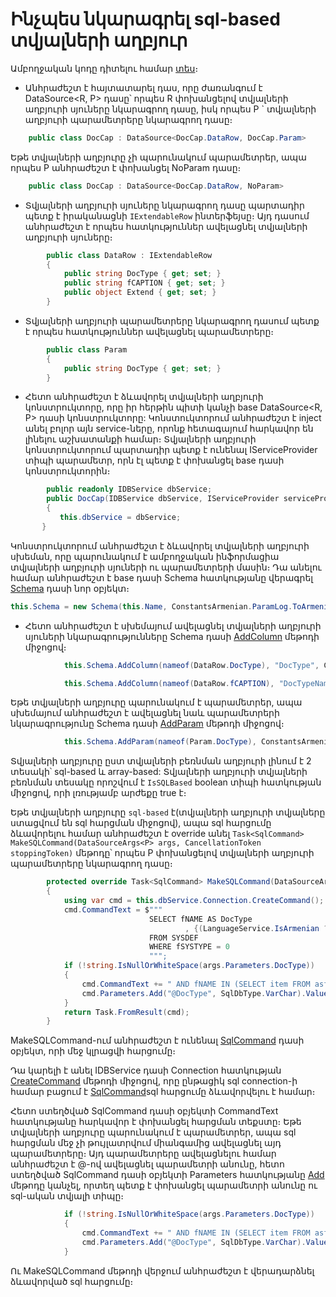 # Ինչպես նկարագրել sql-based տվյալների աղբյուր

Ամբողջական կոդը դիտելու համար [տես](definition_code.cs)։

- Անհրաժեշտ է հայտատարել դաս, որը ժառանգում է DataSource<R, P> դասը՝ որպես R փոխանցելով տվյալների աղբյուրի սյուները նկարագրող դասը, իսկ որպես P ` տվյալների աղբյուրի պարամետրերը նկարագրող դասը։

```c#
    public class DocCap : DataSource<DocCap.DataRow, DocCap.Param>
```

Եթե տվյալների աղբյուրը չի պարունակում պարամետրեր, ապա որպես P անհրաժեշտ է փոխանցել NoParam դասը։
```c#
    public class DocCap : DataSource<DocCap.DataRow, NoParam>
```

- Տվյալների աղբյուրի սյուները նկարագրող դասը պարտադիր պետք է իրականացնի `IExtendableRow` ինտերֆեյսը։ Այդ դասում անհրաժեշտ է որպես հատկություններ ավելացնել տվյալների աղբյուրի սյուները։
```c#
        public class DataRow : IExtendableRow
        {
            public string DocType { get; set; }
            public string fCAPTION { get; set; }
            public object Extend { get; set; }
        }
```

- Տվյալների աղբյուրի պարամետրերը նկարագրող դասում պետք է որպես հատկություններ ավելացնել պարամետրերը։
```c#
        public class Param
        {
            public string DocType { get; set; }
        }
```

- Հետո անհրաժեշտ է ձևավորել տվյալների աղբյուրի կոնստրուկտորը, որը իր հերթին պիտի կանչի base DataSource<R, P> դասի կոնստրուկտորը: Կոնստուկտորում անհրաժեշտ է inject անել բոլոր այն service-ները, որոնք հետագայում հարկավոր են լինելու աշխատանքի համար։
Տվյալների աղբյուրի կոնստրուկտորում պարտադիր պետք է ունենալ IServiceProvider տիպի պարամետր, որն էլ պետք է փոխանցել base դասի կոնստրուկտորին։
```c#
        public readonly IDBService dbService;
        public DocCap(IDBService dbService, IServiceProvider serviceProvider) : base(serviceProvider)
        {
           this.dbService = dbService;
       }
```
Կոնստրուկտորում անհրաժեշտ է ձևավորել տվյալների աղբյուրի սխեման, որը պարունակում է ամբողջական ինֆորմացիա տվյալների աղբյուրի սյուների ու պարամետրերի մասին։
Դա անելու համար անհրաժեշտ է base դասի Schema հատկությանը վերագրել [Schema](https://github.com/armsoft/as8x-docs/blob/main/src/server_api/definitions/schema.md#schema) դասի նոր օբյեկտ։

```c#
this.Schema = new Schema(this.Name, ConstantsArmenian.ParamLog.ToArmenianANSICached(), ConstantsEnglish.ParamLog, typeof(DataRow), typeof(Param));
```

- Հետո անհրաժեշտ է սխեմայում ավելացնել տվյալների աղբյուրի սյուների նկարագրությունները Schema դասի [AddColumn](https://github.com/armsoft/as8x-docs/blob/main/src/server_api/definitions/schema.md#addcolumn) մեթոդի միջոցով։
```c#
            this.Schema.AddColumn(nameof(DataRow.DocType), "DocType", ConstantsArmenian.DocType.ToArmenianANSICached(), ConstantsEnglish.DocType, FieldTypeProvider.GetStringFieldType(SYSDEF.DocNameLength));

            this.Schema.AddColumn(nameof(DataRow.fCAPTION), "DocTypeName", ConstantsArmenian.Name.ToArmenianANSICached(), ConstantsEnglish.Name, FieldTypeProvider.GetStringFieldType(SYSDEF.fCAPTIONLength));
```

Եթե տվյալների աղբյուրը պարունակում է պարամետրեր, ապա սխեմայում անհրաժեշտ է ավելացնել նաև պարամետրերի նկարագրությունը Schema դասի [AddParam](https://github.com/armsoft/as8x-docs/blob/main/src/server_api/definitions/schema.md#addparam) մեթոդի միջոցով։

```c#
            this.Schema.AddParam(nameof(Param.DocType), ConstantsArmenian.DocType.ToArmenianANSICached(), FieldTypeProvider.GetStringFieldType(DSConstantsLength.DocCapDocType), eDescription: ConstantsEnglish.DocType);
```

Տվյալների աղբյուրը ըստ տվյալների բեռնման աղբյուրի լինում է 2 տեսակի՝ sql-based և array-based:
Տվյալների աղբյուրի տվյալների բեռնման տեսակը որոշվում է `IsSQLBased` boolean տիպի հատկության միջոցով, որի լռությամբ արժեքը true է։

Եթե տվյալների աղբյուրը `sql-based` է(տվյալների աղբյուրի տվյալները ստացվում են sql հարցման միջոցով), ապա sql հարցումը ձևավորելու համար անհրաժեշտ է override անել `Task<SqlCommand> MakeSQLCommand(DataSourceArgs<P> args, CancellationToken stoppingToken)` մեթոդը՝ որպես P փոխանցելով տվյալների աղբյուրի պարամետրերը նկարագրող դասը։

```c#
        protected override Task<SqlCommand> MakeSQLCommand(DataSourceArgs<Param> args, CancellationToken stoppingToken)
        {
            using var cmd = this.dbService.Connection.CreateCommand();
            cmd.CommandText = $"""
                               SELECT fNAME AS DocType
                                       , {(LanguageService.IsArmenian ? "fCAPTION" : "fECAPTION")} AS DocTypeName
                               FROM SYSDEF
                               WHERE fSYSTYPE = 0
                               """;
            if (!string.IsNullOrWhiteSpace(args.Parameters.DocType))
            {
                cmd.CommandText += " AND fNAME IN (SELECT item FROM asf_Split_to_table(@DocType, default))";
                cmd.Parameters.Add("@DocType", SqlDbType.VarChar).Value = args.Parameters.DocType;
            }
            return Task.FromResult(cmd);
        }
```
MakeSQLCommand-ում անհրաժեշտ է ունենալ [SqlCommand](https://learn.microsoft.com/en-us/dotnet/api/system.data.sqlclient.sqlcommand?view=netframework-4.8.1) դասի օբյեկտ, որի մեջ կլրացվի հարցումը։

Դա կարելի է անել IDBService դասի Connection հատկության [CreateCommand](https://learn.microsoft.com/en-us/dotnet/api/system.data.sqlclient.sqlconnection.createcommand?view=netframework-4.8.1&viewFallbackFrom=dotnet-plat-ext-8.0) մեթոդի միջոցով, որը ընթացիկ sql connection-ի համար բացում է [SqlCommand](https://learn.microsoft.com/en-us/dotnet/api/system.data.sqlclient.sqlcommand?view=netframework-4.8.1)sql հարցումը ձևավորվելու է համար։

Հետո ստեղծված SqlCommand դասի օբյեկտի CommandText հատկությանը հարկավոր է փոխանցել հարցման տեքստը։
Եթե տվյալների աղբյուրը պարունակում է պարամետրեր, ապա sql հարցման մեջ չի թույլատրվում միանգամից ավելացնել այդ պարամետրերը։
Այդ պարամետրերը ավելացնելու համար անհրաժեշտ է @-ով ավելացնել պարամետրի անունը, հետո ստեղծված SqlCommand դասի օբյեկտի Parameters հատկությանը [Add](https://learn.microsoft.com/en-us/dotnet/api/system.data.sqlclient.sqlparametercollection.add?view=netframework-4.8.1#system-data-sqlclient-sqlparametercollection-add(system-string-system-data-sqldbtype)) մեթոդը կանչել, որտեղ պետք է փոխանցել պարամետրի անունը ու sql-ական տվյալի տիպը։

```c#
            if (!string.IsNullOrWhiteSpace(args.Parameters.DocType))
            {
                cmd.CommandText += " AND fNAME IN (SELECT item FROM asf_Split_to_table(@DocType, default))";
                cmd.Parameters.Add("@DocType", SqlDbType.VarChar).Value = args.Parameters.DocType;
            }
```

Ու MakeSQLCommand մեթոդի վերջում անհրաժեշտ է վերադարձնել ձևավորված sql հարցումը։
